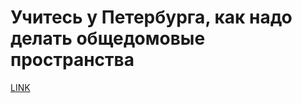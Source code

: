 # Учитесь у Петербурга, как надо делать общедомовые пространства



[LINK](https://varlamov.ru/3819199.html)